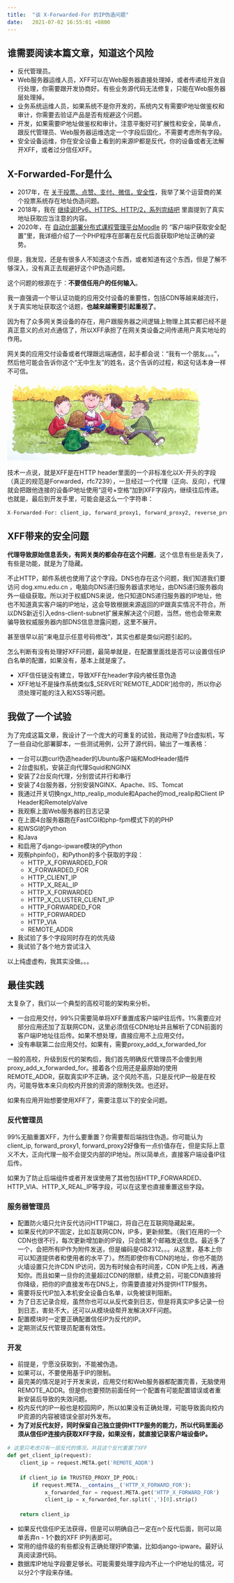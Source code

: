 ```yaml
---
title:  "谈 X-Forwarded-For 的IP伪造问题"
date:   2021-07-02 16:55:01 +0800
---
```


## 谁需要阅读本篇文章，知道这个风险

- 反代管理员。
- Web服务器运维人员，XFF可以在Web服务器直接处理掉，或者传递给开发自行处理，你需要跟开发协商好。有些业务源代码无法修复，只能在Web服务器层处理掉。
- 业务系统运维人员，如果系统不是你开发的，系统内又有需要IP地址做鉴权和审计，你需要去验证产品是否有规避这个问题。
- 开发，如果需要IP地址做鉴权和审计。注意平衡好可扩展性和安全，简单点，跟反代管理员、Web服务器运维选定一个字段后固化，不需要考虑所有字段。
- 安全设备运维，你在安全设备上看到的来源IP都是反代，你的设备或者无法解开XFF，或者过分信任XFF。

## X-Forwarded-For是什么

- 2017年，在 [关于投票、点赞、支付、微信，安全性](https://dog.xmu.edu.cn/2017/12/19/crwal.html)，我举了某个运营商的某个投票系统存在地址伪造问题。
- 2018年，我在 [继续说IPv6、HTTPS、HTTP/2，系列完结吧](https://dog.xmu.edu.cn/2018/06/19/deploy-nginx-with-ansible-done.html) 里面提到了真实地址获取应当注意的内容。
- 2020年，在 [自动化部署分布式课程管理平台Moodle](https://dog.xmu.edu.cn/2020/03/11/moodle-server-clustering-automatic-deployments.html) 的 “客户端IP获取安全配置”里，我详细介绍了一个PHP程序在部署在反代后面获取IP地址正确的姿势。

但是，我发现，还是有很多人不知道这个东西，或者知道有这个东西，但是了解不够深入，没有真正去规避好这个IP伪造问题。

这个问题的根源在于：**不要信任用户的任何输入**。

我一直强调一个带认证功能的应用交付设备的重要性，包括CDN等越来越流行，关于真实地址获取这个话题，**也越来越需要引起重视了**。

因为有了众多网关类设备的存在，用户跟服务器之间逻辑上物理上其实都已经不是真正意义的点对点通信了，所以XFF承担了在网关类设备之间传递用户真实地址的作用。

网关类的应用交付设备或者代理跟远端通信，起手都会说：“我有一个朋友。。。”，然后他可能会告诉你这个“无中生友”的姓名，这个告诉的过程，和这句话本身一样不可信。

![](/images/2021/cst.jpg)

技术一点说，就是XFF是在HTTP header里面的一个非标准化以X-开头的字段（真正的规范是Forwarded，rfc7239），一旦经过一个代理（正向、反向），代理就会把跟他连接的设备IP地址使用“逗号+空格”加到XFF字段内，继续往后传递。也就是，最后到开发手里，可能会是这么一个字符串：

```python
X-Forwarded-For: client_ip, forward_proxy1, forward_proxy2, reverse_proxy1, reverse_proxy2
```

## XFF带来的安全问题

**代理导致原始信息丢失，有网关类的都会存在这个问题**，这个信息有些是丢失了，有些是功能，就是为了隐藏。

不止HTTP，邮件系统也使用了这个字段。DNS也存在这个问题，我们知道我们要访问 dog.xmu.edu.cn ，电脑向DNS递归服务器请求地址，由DNS递归服务器向外一级级获取。所以对于权威DNS来说，他只知道DNS递归服务器的IP地址，他也不知道真实客户端的IP地址，这会导致根据来源返回的IP跟真实情况不符合。所以DNS新近引入edns-client-subnet扩展来解决这个问题，当然，他也会带来欺骗导致权威服务器内部DNS信息泄露问题，这里不展开。

甚至很早以前“来电显示任意号码修改”，其实也都是类似问题引起的。

怎么判断有没有处理好XFF问题，最简单就是，在配置里面找是否可以设置信任IP白名单的配置，如果没有，基本上就是废了。

- XFF信任链没有建立，导致XFF在header字段内被任意伪造
- XFF地址不是操作系统类似$_SERVER['REMOTE_ADDR']给你的，所以你必须处理可能的注入和XSS等问题。

## 我做了一个试验

为了完成这篇文章，我设计了一个庞大的可重复的试验，我动用了9台虚拟机，写了一些自动化部署脚本，一些测试用例，公开了源代码，输出了一堆表格：

- 一台可以跑curl伪造header的Ubuntu客户端和ModHeader插件
- 2台虚拟机，安装正向代理Squid和NGINX
- 安装了2台反向代理，分别尝试并行和串行
- 安装了4台服务器，分别安装NGINX、Apache、IIS、Tomcat
- 我通过开关切换ngx_http_realip_module和Apache的mod_realip和Client IP Header和RemoteIpValve
- 我观察上面Web服务器的日志记录
- 在上面4台服务器跑在FastCGI和php-fpm模式下的的PHP
- 和WSGI的Python
- 和Java
- 和启用了django-ipware模块的Python
- 观察phpinfo()，和Python的多个获取的字段：
  - HTTP_X_FORWARDED_FOR
  - X_FORWARDED_FOR
  - HTTP_CLIENT_IP
  - HTTP_X_REAL_IP
  - HTTP_X_FORWARDED
  - HTTP_X_CLUSTER_CLIENT_IP
  - HTTP_FORWARDED_FOR
  - HTTP_FORWARDED
  - HTTP_VIA
  - REMOTE_ADDR
- 我试验了多个字段同时存在的优先级
- 我试验了各个地方尝试注入

以上纯虚虚构，我其实没做。。。

## 最佳实践

太复杂了，我们以一个典型的高校可能的架构来分析。

- 一台应用交付，99%只需要简单将XFF重置成客户端IP往后传。1%需要应对部分应用还加了互联网CDN，这里必须信任CDN地址并且解析了CDN前面的客户端IP地址往后传。如果不想处理，直接应用不上应用交付。
- 没有串联第二台应用交付。如果有，需要proxy_add_x_forwarded_for

一般的高校，升级到反代的架构后，我们首先明确反代管理员不会傻到用proxy_add_x_forwarded_for。接着各个应用还是最原始的使用REMOTE_ADDR，获取真实IP不正确，这个风险不高，只是反代IP一般是在校内，可能导致本来只向校内开放的资源的限制失效。也还好。

如果有应用开始想要使用XFF了，需要注意以下的安全问题。

### 反代管理员

99%无脑重置XFF，为什么要重置？你需要帮后端挡住伪造。你可能认为client_ip, forward_proxy1, forward_proxy2好像有一点价值存在，但是实际上意义不大，正向代理一般不会提交内部的IP地址。所以简单点，直接客户端设备IP往后传。

如果为了防止后端组件或者开发误使用了其他包括HTTP_FORWARDED、HTTP_VIA、HTTP_X_REAL_IP等字段，可以在这里也直接重置这些字段。

### 服务器管理员

- 配置防火墙只允许反代访问HTTP端口，将自己在互联网隐藏起来。
- 如果反代的IP不固定，比如互联网CDN，IP多，更新频繁。（我们在用的一个CDN也很不行，每次更新增加新的IP段，只会给某个邮箱发送信息。最近多了一个，会把所有IP作为附件发送，但是编码是GB2312。。。从这里，基本上你可以知道提供者和使用者的水平了）。然而即使你有CDN的地址，你也不能防火墙设置只允许CDN IP访问，因为有时候会有时间差，CDN IP先上线，再通知你。而且如果一旦你的流量超过CDN的限额，续费之前，可能CDN直接将你降级，把你的IP直接发布在DNS上，你需要直接对外提供HTTP服务。
- 需要将反代IP加入本机安全设备白名单，以免被误判阻断。
- 为了日志记录合规，虽然你也可以从反代查到日志，但是将真实IP多记录一份到日志，害处不大，还可以从模块级帮开发解决XFF问题。
- 配置模块时一定要正确配置信任IP为反代的IP。
- 定期测试反代管理员配置有效性。

### 开发

- 前提是，宁愿没获取到，不能被伪造。
- 如果可以，不要使用基于IP的限制。
- 最完美的情况是对于开发来说，应用交付和Web服务器都配置完善，无脑使用REMOTE_ADDR。但是你也要预防前面任何一个配置有可能配置错误或者重新安装后导致的失效问题。
- 校内反代的IP一般也是校园网IP，所以如果没有正确处理，可能导致面向校内IP资源的内容被错误全部对外发布。
- **为了对反代友好，同时保留自己独立提供HTTP服务的能力，所以代码里面必须从信任IP连接内获取XFF字段，如果没有，就直接记录客户端设备IP。**

```python
# 这里只考虑只有一层反代的情况，并且这个反代重置了XFF
def get_client_ip(request):
    client_ip = request.META.get('REMOTE_ADDR') 

    if client_ip in TRUSTED_PROXY_IP_POOL:
        if request.META.__contains__('HTTP_X_FORWARD_FOR'):
            x_forwarded_for = request.META.get('HTTP_X_FORWARD_FOR')
            client_ip = x_forwarded_for.split(',')[0].strip()

    return client_ip
```

- 如果反代信任IP无法获得，但是可以明确自己一定在n个反代后面，则可以简单丢弃n - 1个数的XFF IP列表即可。
- 常用的组件级的有些都没有正确处理好IP欺骗，比如django-ipware。最好认真阅读源代码。
- 数据库IP地址字段要足够长。可能需要处理字段内不止一个IP地址的情况，可以分2个字段来存储。
